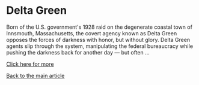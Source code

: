 #  Delta Green

Born of the U.S. government's 1928 raid on the degenerate coastal town of Innsmouth, Massachusetts, the covert agency known as Delta Green opposes the forces of darkness with honor, but without glory. Delta Green agents slip through the system, manipulating the federal bureaucracy while pushing the darkness back for another day — but often ...

[Click here for more](https://www.delta-green.com/)

[Back to the main article](article.html)